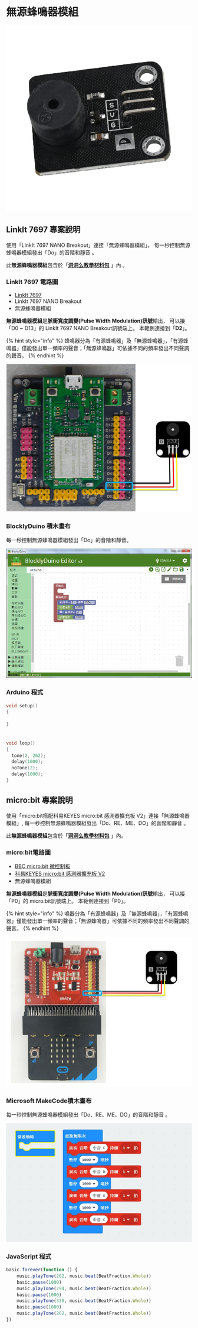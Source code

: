 # 無源蜂鳴器模組

![](../../.gitbook/assets/linkit7697_buzzer_n_00.png)

## LinkIt 7697 專案說明

使用「LinkIt 7697 NANO Breakout」連接「無源蜂鳴器模組」， 每一秒控制無源蜂鳴器模組發出「Do」的音階和靜音 。

此**無源蜂鳴器模組**包含於「[**洞洞么教學材料包**](https://www.robotkingdom.com.tw/product/rk-education-kit-001/) 」內 。

### LinkIt 7697 電路圖

* [LinkIt 7697](https://www.robotkingdom.com.tw/product/linkit-7697/)
* LinkIt 7697 NANO Breakout
* 無源蜂鳴器模組

**無源蜂鳴器模組**是**脈衝寬度調變\(Pulse Width Modulation\)訊號**輸出， 可以接「D0 ~ D13」的 LinkIt 7697 NANO Breakout訊號端上。 本範例連接到「**D2**」。

{% hint style="info" %}
蜂鳴器分為「有源蜂鳴器」及「無源蜂鳴器」，「有源蜂鳴器」僅能發出單一頻率的聲音；「無源蜂鳴器」可依據不同的頻率發出不同聲調的聲音。
{% endhint %}

![](../../.gitbook/assets/linkit7697_buzzer_n_01.png)

### BlocklyDuino 積木畫布

每一秒控制無源蜂鳴器模組發出「Do」的音階和靜音。

![](../../.gitbook/assets/linkit7697_buzzer_n_02.png)

### Arduino 程式

```c
void setup()
{

}


void loop()
{
  tone(2, 262);
  delay(1000);
  noTone(2);
  delay(1000);
}
```

## micro:bit 專案說明

使用「micro:bit搭配科易KEYES micro:bit 感測器擴充板 V2」連接「無源蜂鳴器模組」, 每一秒控制無源蜂鳴器模組發出「Do、RE、ME、DO」的音階和靜音 。

此**無源蜂鳴器模組**包含於「[**洞洞么教學材料包**](https://www.robotkingdom.com.tw/product/rk-education-kit-001/) 」內。

### micro:bit電路圖

* [BBC micro:bit 微控制板
  ](https://www.robotkingdom.com.tw/product/bbc-microbit-1/)
* [科易KEYES micro:bit 感測器擴充板 V2
  ](https://www.robotkingdom.com.tw/product/keyes-microbit-sensor-breakout-v2/)
* 無源蜂鳴器模組

**無源蜂鳴器模組**是**脈衝寬度調變\(Pulse Width Modulation\)訊號**輸出， 可以接「P0」的 micro:bit訊號端上。 本範例連接到「P0」。

{% hint style="info" %}
鳴器分為「有源蜂鳴器」及「無源蜂鳴器」，「有源蜂鳴器」僅能發出單一頻率的聲音；「無源蜂鳴器」可依據不同的頻率發出不同聲調的聲音。
{% endhint %}

![](../../.gitbook/assets/01%20%2813%29.JPG)

### Microsoft MakeCode積木畫布

每一秒控制無源蜂鳴器模組發出「Do、RE、ME、DO」的音階和靜音 。

![](../../.gitbook/assets/02%20%283%29.JPG)

### JavaScript 程式

```javascript
basic.forever(function () {
    music.playTone(262, music.beat(BeatFraction.Whole))
    basic.pause(1000)
    music.playTone(294, music.beat(BeatFraction.Whole))
    basic.pause(1000)
    music.playTone(330, music.beat(BeatFraction.Whole))
    basic.pause(1000)
    music.playTone(262, music.beat(BeatFraction.Whole))
})

```

